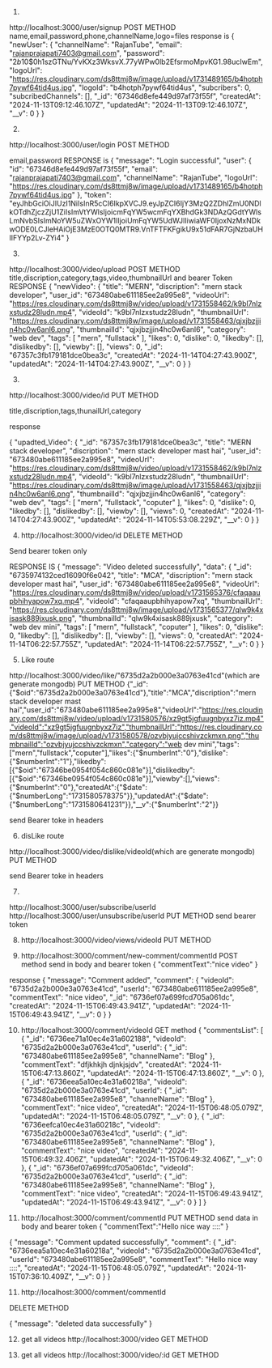 1.
http://localhost:3000/user/signup 
POST METHOD
name,email,password,phone,channelName,logo=files
response is 
{
    "newUser": {
        "channelName": "RajanTube",
        "email": "rajanprajapati7403@gmail.com",
        "password": "$2b$10$0h1szGTNu/YvKXz3WksvX.77yWPw0lb2EfsrmoMpvKG1.98ucIwEm",
        "logoUrl": "https://res.cloudinary.com/ds8ttmj8w/image/upload/v1731489165/b4hotph7pywf64tid4us.jpg",
        "logoId": "b4hotph7pywf64tid4us",
        "subcribers": 0,
        "subcribedChannels": [],
        "_id": "67346d8efe449d97af73f55f",
        "createdAt": "2024-11-13T09:12:46.107Z",
        "updatedAt": "2024-11-13T09:12:46.107Z",
        "__v": 0
    }
}

2.

http://localhost:3000/user/login
POST METHOD

email,password
RESPONSE is
{
    "message": "Login successful",
    "user": {
        "id": "67346d8efe449d97af73f55f",
        "email": "rajanprajapati7403@gmail.com",
        "channelName": "RajanTube",
        "logoUrl": "https://res.cloudinary.com/ds8ttmj8w/image/upload/v1731489165/b4hotph7pywf64tid4us.jpg"
    },
    "token": "eyJhbGciOiJIUzI1NiIsInR5cCI6IkpXVCJ9.eyJpZCI6IjY3MzQ2ZDhlZmU0NDlkOTdhZjczZjU1ZiIsImVtYWlsIjoicmFqYW5wcmFqYXBhdGk3NDAzQGdtYWlsLmNvbSIsImNoYW5uZWxOYW1lIjoiUmFqYW5UdWJlIiwiaWF0IjoxNzMxNDkwODE0LCJleHAiOjE3MzE0OTQ0MTR9.VnTFTFKFgikU9x51dFAR7GjNzbaUHlIFYYp2Lv-ZYi4"
}

3. 
http://localhost:3000/video/upload
POST METHOD
 title,discription,category,tags,video,thumbnailUrl and bearer Token 
RESPONSE
 {
    "newVideo": {
        "title": "MERN",
        "discription": "mern stack developer",
        "user_id": "673480abe611185ee2a995e8",
        "videoUrl": "https://res.cloudinary.com/ds8ttmj8w/video/upload/v1731558462/k9bl7nlzxstudz28ludn.mp4",
        "videoId": "k9bl7nlzxstudz28ludn",
        "thumbnailUrl": "https://res.cloudinary.com/ds8ttmj8w/image/upload/v1731558463/qjxjbzjjin4hc0w6anl6.png",
        "thumbnailId": "qjxjbzjjin4hc0w6anl6",
        "category": "web dev",
        "tags": [
            "mern",
            "fullstack"
        ],
        "likes": 0,
        "dislike": 0,
        "likedby": [],
        "dislikedby": [],
        "viewby": [],
        "views": 0,
        "_id": "67357c3fb179181dce0bea3c",
        "createdAt": "2024-11-14T04:27:43.900Z",
        "updatedAt": "2024-11-14T04:27:43.900Z",
        "__v": 0
    }
}

3.
 http://localhost:3000/video/id
 PUT METHOD

 title,discription,tags,thunailUrl,category

 response

 {
    "upadted_Video": {
        "_id": "67357c3fb179181dce0bea3c",
        "title": "MERN stack developer",
        "discription": "mern stack developer mast hai",
        "user_id": "673480abe611185ee2a995e8",
        "videoUrl": "https://res.cloudinary.com/ds8ttmj8w/video/upload/v1731558462/k9bl7nlzxstudz28ludn.mp4",
        "videoId": "k9bl7nlzxstudz28ludn",
        "thumbnailUrl": "https://res.cloudinary.com/ds8ttmj8w/image/upload/v1731558463/qjxjbzjjin4hc0w6anl6.png",
        "thumbnailId": "qjxjbzjjin4hc0w6anl6",
        "category": "web dev",
        "tags": [
            "mern",
            "fullstack",
            "coputer"
        ],
        "likes": 0,
        "dislike": 0,
        "likedby": [],
        "dislikedby": [],
        "viewby": [],
        "views": 0,
        "createdAt": "2024-11-14T04:27:43.900Z",
        "updatedAt": "2024-11-14T05:53:08.229Z",
        "__v": 0
    }
}

4. http://localhost:3000/video/id
DELETE METHOD

Send bearer token only

RESPONSE IS 
{
    "message": "Video deleted successfully",
    "data": {
        "_id": "6735974132ced16090f6e042",
        "title": "MCA",
        "discription": "mern stack developer mast hai",
        "user_id": "673480abe611185ee2a995e8",
        "videoUrl": "https://res.cloudinary.com/ds8ttmj8w/video/upload/v1731565376/cfaqaaupbhihyapow7xq.mp4",
        "videoId": "cfaqaaupbhihyapow7xq",
        "thumbnailUrl": "https://res.cloudinary.com/ds8ttmj8w/image/upload/v1731565377/qlw9k4xisask889jxusk.png",
        "thumbnailId": "qlw9k4xisask889jxusk",
        "category": "web dev mini",
        "tags": [
            "mern",
            "fullstack",
            "coputer"
        ],
        "likes": 0,
        "dislike": 0,
        "likedby": [],
        "dislikedby": [],
        "viewby": [],
        "views": 0,
        "createdAt": "2024-11-14T06:22:57.755Z",
        "updatedAt": "2024-11-14T06:22:57.755Z",
        "__v": 0
    }
}


5. Like route

http://localhost:3000/video/like/"6735d2a2b000e3a0763e41cd"(which are generate mongodb)
PUT METHOD
{"_id":{"$oid":"6735d2a2b000e3a0763e41cd"},"title":"MCA","discription":"mern stack developer mast hai","user_id":"673480abe611185ee2a995e8","videoUrl":"https://res.cloudinary.com/ds8ttmj8w/video/upload/v1731580576/xz9gt5jgfuugnbyxz7iz.mp4","videoId":"xz9gt5jgfuugnbyxz7iz","thumbnailUrl":"https://res.cloudinary.com/ds8ttmj8w/image/upload/v1731580578/ozvbjyujccshivzckmxn.png","thumbnailId":"ozvbjyujccshivzckmxn","category":"web dev mini","tags":["mern","fullstack","coputer"],"likes":{"$numberInt":"0"},"dislike":{"$numberInt":"1"},"likedby":[{"$oid":"67346be0954f054c860c081e"}],"dislikedby":[{"$oid":"67346be0954f054c860c081e"}],"viewby":[],"views":{"$numberInt":"0"},"createdAt":{"$date":{"$numberLong":"1731580578375"}},"updatedAt":{"$date":{"$numberLong":"1731580641231"}},"__v":{"$numberInt":"2"}}

send Bearer toke in headers

6. disLike route

http://localhost:3000/video/dislike/videoId(which are generate mongodb)
PUT METHOD

send Bearer toke in headers


7. 
http://localhost:3000/user/subscribe/userId
http://localhost:3000/user/unsubscribe/userId
PUT METHOD
send bearer token

8. http://localhost:3000/video/views/videoId
PUT METHOD

9. http://localhost:3000/comment/new-comment/commentId
POST method
send in body and bearer token
{
    "commentText":"nice video"
}

response 
{
    "message": "Comment added",
    "comment": {
        "videoId": "6735d2a2b000e3a0763e41cd",
        "userId": "673480abe611185ee2a995e8",
        "commentText": "nice video",
        "_id": "6736ef07a699fcd705a061dc",
        "createdAt": "2024-11-15T06:49:43.941Z",
        "updatedAt": "2024-11-15T06:49:43.941Z",
        "__v": 0
    }
}



10. http://localhost:3000/comment/videoId
GET method
{
    "commentsList": [
        {
            "_id": "6736ee71a10ec4e31a602188",
            "videoId": "6735d2a2b000e3a0763e41cd",
            "userId": {
                "_id": "673480abe611185ee2a995e8",
                "channelName": "Blog"
            },
            "commentText": "dfjkhkjh djnkjsjdv",
            "createdAt": "2024-11-15T06:47:13.860Z",
            "updatedAt": "2024-11-15T06:47:13.860Z",
            "__v": 0
        },
        {
            "_id": "6736eea5a10ec4e31a60218a",
            "videoId": "6735d2a2b000e3a0763e41cd",
            "userId": {
                "_id": "673480abe611185ee2a995e8",
                "channelName": "Blog"
            },
            "commentText": "nice video",
            "createdAt": "2024-11-15T06:48:05.079Z",
            "updatedAt": "2024-11-15T06:48:05.079Z",
            "__v": 0
        },
        {
            "_id": "6736eefca10ec4e31a60218c",
            "videoId": "6735d2a2b000e3a0763e41cd",
            "userId": {
                "_id": "673480abe611185ee2a995e8",
                "channelName": "Blog"
            },
            "commentText": "nice video",
            "createdAt": "2024-11-15T06:49:32.406Z",
            "updatedAt": "2024-11-15T06:49:32.406Z",
            "__v": 0
        },
        {
            "_id": "6736ef07a699fcd705a061dc",
            "videoId": "6735d2a2b000e3a0763e41cd",
            "userId": {
                "_id": "673480abe611185ee2a995e8",
                "channelName": "Blog"
            },
            "commentText": "nice video",
            "createdAt": "2024-11-15T06:49:43.941Z",
            "updatedAt": "2024-11-15T06:49:43.941Z",
            "__v": 0
        }
    ]
}


11. http://localhost:3000/comment/commentId
PUT METHOD
send data in body and bearer token
{
    "commentText":"Hello nice way ::::"
}

{
    "message": "Comment updated successfully",
    "comment": {
        "_id": "6736eea5a10ec4e31a60218a",
        "videoId": "6735d2a2b000e3a0763e41cd",
        "userId": "673480abe611185ee2a995e8",
        "commentText": "Hello nice way ::::",
        "createdAt": "2024-11-15T06:48:05.079Z",
        "updatedAt": "2024-11-15T07:36:10.409Z",
        "__v": 0
    }
}


11. http://localhost:3000/comment/commentId

DELETE METHOD

{
    "message": "deleted data successfully"
}


12. get all videos 
http://localhost:3000/video
GET METHOD

13. get all videos 
http://localhost:3000/video/:id
GET METHOD